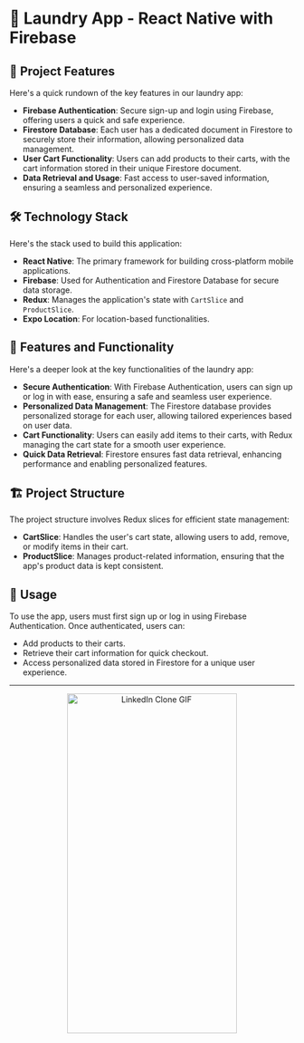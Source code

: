 # 🧺 Laundry App - React Native with Firebase

## 🔑 Project Features
Here's a quick rundown of the key features in our laundry app:

- **Firebase Authentication**: Secure sign-up and login using Firebase, offering users a quick and safe experience.
- **Firestore Database**: Each user has a dedicated document in Firestore to securely store their information, allowing personalized data management.
- **User Cart Functionality**: Users can add products to their carts, with the cart information stored in their unique Firestore document.
- **Data Retrieval and Usage**: Fast access to user-saved information, ensuring a seamless and personalized experience.

## 🛠️ Technology Stack
Here's the stack used to build this application:

- **React Native**: The primary framework for building cross-platform mobile applications.
- **Firebase**: Used for Authentication and Firestore Database for secure data storage.
- **Redux**: Manages the application's state with `CartSlice` and `ProductSlice`.
- **Expo Location**: For location-based functionalities.

## 🚀 Features and Functionality
Here's a deeper look at the key functionalities of the laundry app:

- **Secure Authentication**: With Firebase Authentication, users can sign up or log in with ease, ensuring a safe and seamless user experience.
- **Personalized Data Management**: The Firestore database provides personalized storage for each user, allowing tailored experiences based on user data.
- **Cart Functionality**: Users can easily add items to their carts, with Redux managing the cart state for a smooth user experience.
- **Quick Data Retrieval**: Firestore ensures fast data retrieval, enhancing performance and enabling personalized features.

## 🏗️ Project Structure
The project structure involves Redux slices for efficient state management:

- **CartSlice**: Handles the user's cart state, allowing users to add, remove, or modify items in their cart.
- **ProductSlice**: Manages product-related information, ensuring that the app's product data is kept consistent.

## 📝 Usage
To use the app, users must first sign up or log in using Firebase Authentication. Once authenticated, users can:

- Add products to their carts.
- Retrieve their cart information for quick checkout.
- Access personalized data stored in Firestore for a unique user experience.

---


<div align="center">
  <img src="https://github.com/Hakanlsk/full-stack-laundry-app/assets/123507532/5ff80270-9924-40f3-8cf4-a940f5860a6d" alt="LinkedIn Clone GIF" width="300" height="600"  />
</div>

